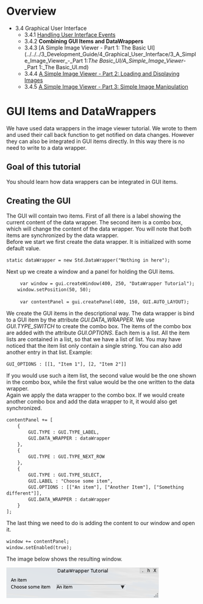 <!------------------------------------------------------------------------------------------------
This work is licensed under the Creative Commons Attribution-ShareAlike 4.0 International License.
 To view a copy of this license, visit http://creativecommons.org/licenses/by-sa/4.0/.
 Author: Florian Pieper (fpieper@mail.uni-paderborn.de)
 PADrend Version 1.0.0
------------------------------------------------------------------------------------------------->
<!---BEGINN_INDEXSECTION--->
<!---Automaticly generated section. Do not edit!!!--->
# Overview
* 3.4 Graphical User Interface
    * 3.4.1 [Handling User Interface Events](../../../3_Development_Guide/4_Graphical_User_Interface/1_Handling_User_Interface_Events.md)
    * 3.4.2 **Combining GUI Items and DataWrappers**
    * 3.4.3 [A Simple Image Viewer - Part 1: The Basic UI](../../../3_Development_Guide/4_Graphical_User_Interface/3_A_Simple_Image_Viewer_-_Part 1:_The Basic_UI/A_Simple_Image_Viewer_-_Part 1:_The Basic_UI.md)
    * 3.4.4 [A Simple Image Viewer - Part 2: Loading and Displaying Images](../../../3_Development_Guide/4_Graphical_User_Interface/4_A_Simple_Image_Viewer_-_Part_2:_Loading_and_Displaying_Images/A_Simple_Image_Viewer_-_Part_2:_Loading_and_Displaying_Images.md)
    * 3.4.5 [A Simple Image Viewer - Part 3: Simple Image Manipulation](../../../3_Development_Guide/4_Graphical_User_Interface/5_A_Simple_Image_Viewer_-_Part_3:_Simple_Image_Manipulation/A_Simple_Image_Viewer_-_Part_3:_Simple_Image_Manipulation.md)
<!---END_INDEXSECTION--->

# GUI Items and DataWrappers
We have used data wrappers in the image viewer tutorial.
We wrote to them and used their call back function to get notified on data changes.
However they can also be integrated in GUI items directly.
In this way there is no need to write to a data wrapper.

## Goal of this tutorial
You should learn how data wrappers can be integrated in GUI items.

## Creating the GUI
The GUI will contain two items.
First of all there is a label showing the current content of the data wrapper.
The second item is a combo box, which will change the content of the data wrapper.
You will note that both items are synchronized by the data wrapper.  
Before we start we first create the data wrapper.
It is initialized with some default value.

<!---INCLUDE src=GUIDataWrapper.escript, start=14, end=14--->
<!---BEGINN_CODESECTION--->
<!---Automaticly generated section. Do not edit!!!--->
    static dataWrapper = new Std.DataWrapper("Nothing in here");
<!---END_CODESECTION--->

Next up we create a window and a panel for holding the GUI items.

 <!---INCLUDE src=GUIDataWrapper.escript, start=17, end=20--->
<!---BEGINN_CODESECTION--->
<!---Automaticly generated section. Do not edit!!!--->
         var window = gui.createWindow(400, 250, "DataWrapper Tutorial");
        window.setPosition(50, 50);
    
         var contentPanel = gui.createPanel(400, 150, GUI.AUTO_LAYOUT);
<!---END_CODESECTION--->

We create the GUI items in the descriptional way.
The data wrapper is bind to a GUI item by the attribute _GUI.DATA_WRAPPER_.
We use _GUI.TYPE_SWITCH_ to create the combo box.
The items of the combo box are added with the attribute _GUI.OPTIONS_.
Each item is a list.
All the item lists are contained in a list, so that we have a list of list.
You may have noticed that the item list only contain a single string.
You can also add another entry in that list.
Example:

    GUI_OPTIONS : [[1, "Item 1"], [2, "Item 2"]]

If you would use such a item list, the second value would be the one shown in the combo box, while the first value would be the one written to the data wrapper.  
Again we apply the data wrapper to the combo box.
If we would create another combo box and add the data wrapper to it, it would also get synchronized.

 <!---INCLUDE src=GUIDataWrapper.escript, start=22, end=36--->
<!---BEGINN_CODESECTION--->
<!---Automaticly generated section. Do not edit!!!--->
    contentPanel += [
        {
            GUI.TYPE : GUI.TYPE_LABEL,
            GUI.DATA_WRAPPER : dataWrapper
        },
        {
            GUI.TYPE : GUI.TYPE_NEXT_ROW
        },
        {
            GUI.TYPE : GUI.TYPE_SELECT,
            GUI.LABEL : "Choose some item",
            GUI.OPTIONS : [["An item"], ["Another Item"], ["Something different"]],
            GUI.DATA_WRAPPER : dataWrapper
        }
    ];
<!---END_CODESECTION--->

 The last thing we need to do is adding the content to our window and open it.

 <!---INCLUDE src=GUIDataWrapper.escript, start=38, end=39--->
<!---BEGINN_CODESECTION--->
<!---Automaticly generated section. Do not edit!!!--->
    window += contentPanel;
    window.setEnabled(true);
<!---END_CODESECTION--->

The image below shows the resulting window.

![Data Wrapper on GUI Items](window.png)

